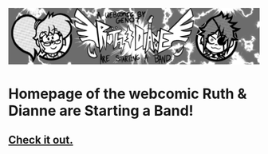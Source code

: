 ![Ruth & Dianne are Starting a Band](public/img/md/logo.png)
# Homepage of the webcomic Ruth &amp; Dianne are Starting a Band!
## [Check it out.](https://rarebit.neocities.org)

